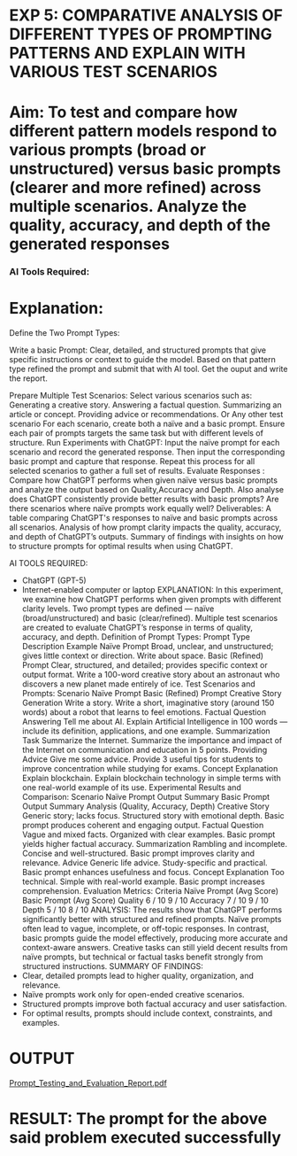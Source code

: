 # EXP 5: COMPARATIVE ANALYSIS OF DIFFERENT TYPES OF PROMPTING PATTERNS AND EXPLAIN WITH VARIOUS TEST SCENARIOS

# Aim: To test and compare how different pattern models respond to various prompts (broad or unstructured) versus basic prompts (clearer and more refined) across multiple scenarios.  Analyze the quality, accuracy, and depth of the generated responses 

### AI Tools Required: 

# Explanation: 
Define the Two Prompt Types:

Write a basic Prompt: Clear, detailed, and structured prompts that give specific instructions or context to guide the model.
Based on that pattern type refined the prompt and submit that with AI tool.
Get the ouput and write the report.

Prepare Multiple Test Scenarios:
Select various scenarios such as:
Generating a creative story.
Answering a factual question.
Summarizing an article or concept.
Providing advice or recommendations.
Or Any other test scenario
For each scenario, create both a naïve and a basic prompt. Ensure each pair of prompts targets the same task but with different levels of structure.
Run Experiments with ChatGPT:
Input the naïve prompt for each scenario and record the generated response.
Then input the corresponding basic prompt and capture that response.
Repeat this process for all selected scenarios to gather a full set of results.
Evaluate Responses : 
	Compare how ChatGPT performs when given naïve versus basic prompts and analyze the output based on Quality,Accuracy and Depth. Also analyse does ChatGPT consistently provide better results with basic prompts? Are there scenarios where naïve prompts work equally well?
Deliverables:
A table comparing ChatGPT's responses to naïve and basic prompts across all scenarios.
Analysis of how prompt clarity impacts the quality, accuracy, and depth of ChatGPT’s outputs.
Summary of findings with insights on how to structure prompts for optimal results when using ChatGPT.

AI TOOLS REQUIRED:
- ChatGPT (GPT-5)
- Internet-enabled computer or laptop
EXPLANATION:
In this experiment, we examine how ChatGPT performs when given prompts with different clarity levels. Two prompt types are defined — naïve (broad/unstructured) and basic (clear/refined). Multiple test scenarios are created to evaluate ChatGPT’s response in terms of quality, accuracy, and depth.
Definition of Prompt Types:
Prompt Type	Description	Example
Naïve Prompt	Broad, unclear, and unstructured; gives little context or direction.	Write about space.
Basic (Refined) Prompt	Clear, structured, and detailed; provides specific context or output format.	Write a 100-word creative story about an astronaut who discovers a new planet made entirely of ice.
Test Scenarios and Prompts:
Scenario	Naïve Prompt	Basic (Refined) Prompt
Creative Story Generation	Write a story.	Write a short, imaginative story (around 150 words) about a robot that learns to feel emotions.
Factual Question Answering	Tell me about AI.	Explain Artificial Intelligence in 100 words — include its definition, applications, and one example.
Summarization Task	Summarize the Internet.	Summarize the importance and impact of the Internet on communication and education in 5 points.
Providing Advice	Give me some advice.	Provide 3 useful tips for students to improve concentration while studying for exams.
Concept Explanation	Explain blockchain.	Explain blockchain technology in simple terms with one real-world example of its use.
Experimental Results and Comparison:
Scenario	Naïve Prompt Output Summary	Basic Prompt Output Summary	Analysis (Quality, Accuracy, Depth)
Creative Story	Generic story; lacks focus.	Structured story with emotional depth.	Basic prompt produces coherent and engaging output.
Factual Question	Vague and mixed facts.	Organized with clear examples.	Basic prompt yields higher factual accuracy.
Summarization	Rambling and incomplete.	Concise and well-structured.	Basic prompt improves clarity and relevance.
Advice	Generic life advice.	Study-specific and practical.	Basic prompt enhances usefulness and focus.
Concept Explanation	Too technical.	Simple with real-world example.	Basic prompt increases comprehension.
Evaluation Metrics:
Criteria	Naïve Prompt (Avg Score)	Basic Prompt (Avg Score)
Quality	6 / 10	9 / 10
Accuracy	7 / 10	9 / 10
Depth	5 / 10	8 / 10
ANALYSIS:
The results show that ChatGPT performs significantly better with structured and refined prompts. Naïve prompts often lead to vague, incomplete, or off-topic responses. In contrast, basic prompts guide the model effectively, producing more accurate and context-aware answers. Creative tasks can still yield decent results from naïve prompts, but technical or factual tasks benefit strongly from structured instructions.
SUMMARY OF FINDINGS:
- Clear, detailed prompts lead to higher quality, organization, and relevance.
- Naïve prompts work only for open-ended creative scenarios.
- Structured prompts improve both factual accuracy and user satisfaction.
- For optimal results, prompts should include context, constraints, and examples.



# OUTPUT
[Prompt_Testing_and_Evaluation_Report.pdf](https://github.com/user-attachments/files/23021035/Prompt_Testing_and_Evaluation_Report.pdf)

# RESULT: The prompt for the above said problem executed successfully
